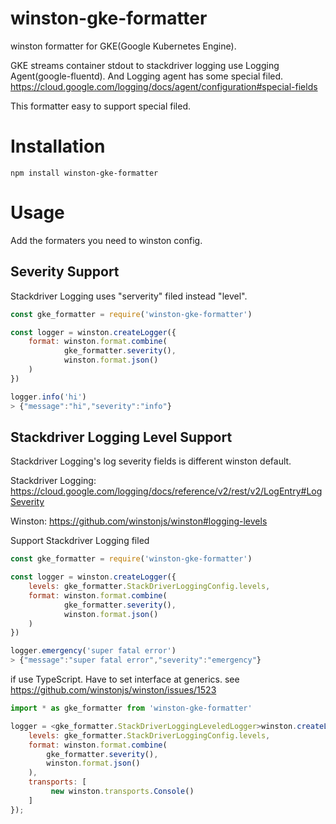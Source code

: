 # winston-gke-formatter

winston formatter for GKE(Google Kubernetes Engine). 

GKE streams container stdout to stackdriver logging use Logging Agent(google-fluentd). And Logging agent has some special filed. https://cloud.google.com/logging/docs/agent/configuration#special-fields

This formatter easy to support special filed.

# Installation

```
npm install winston-gke-formatter
```

# Usage

Add the formaters you need to winston config.

## Severity Support

Stackdriver Logging uses "serverity" filed instead "level".

```javascript
const gke_formatter = require('winston-gke-formatter')

const logger = winston.createLogger({
    format: winston.format.combine(
            gke_formatter.severity(),
            winston.format.json()
    )
})

logger.info('hi')
> {"message":"hi","severity":"info"}
```

## Stackdriver Logging Level Support

Stackdriver Logging's log severity fields is different winston default.

Stackdriver Logging: https://cloud.google.com/logging/docs/reference/v2/rest/v2/LogEntry#LogSeverity

Winston: https://github.com/winstonjs/winston#logging-levels

Support Stackdriver Logging filed

```javascript
const gke_formatter = require('winston-gke-formatter')

const logger = winston.createLogger({
    levels: gke_formatter.StackDriverLoggingConfig.levels,
    format: winston.format.combine(
            gke_formatter.severity(),
            winston.format.json()
    )
})

logger.emergency('super fatal error')
> {"message":"super fatal error","severity":"emergency"}
```

if use TypeScript. Have to set interface at generics. see https://github.com/winstonjs/winston/issues/1523

```javascript
import * as gke_formatter from 'winston-gke-formatter'

logger = <gke_formatter.StackDriverLoggingLeveledLogger>winston.createLogger({
    levels: gke_formatter.StackDriverLoggingConfig.levels,
    format: winston.format.combine(
        gke_formatter.severity(),
        winston.format.json()
    ),
    transports: [
         new winston.transports.Console()
    ]
});
```